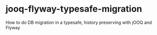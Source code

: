 # jooq-flyway-typesafe-migration
How to do DB migration in a typesafe, history preserving with jOOQ and Flyway

